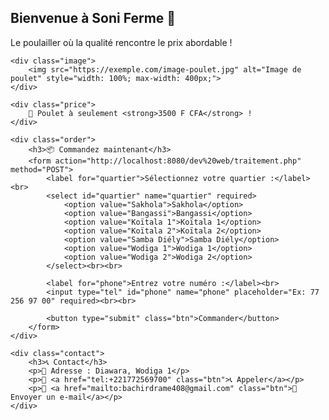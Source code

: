 <div class="container">
    <h2>Bienvenue à Soni Ferme 🐓</h2>
    <p>Le poulailler où la qualité rencontre le prix abordable !</p>
    
    <div class="image">
        <img src="https://exemple.com/image-poulet.jpg" alt="Image de poulet" style="width: 100%; max-width: 400px;">
    </div>

    <div class="price">
        🐓 Poulet à seulement <strong>3500 F CFA</strong> !
    </div>

    <div class="order">
        <h3>📦 Commandez maintenant</h3>
        <form action="http://localhost:8080/dev%20web/traitement.php" method="POST">
            <label for="quartier">Sélectionnez votre quartier :</label><br>
            <select id="quartier" name="quartier" required>
                <option value="Sakhola">Sakhola</option>
                <option value="Bangassi">Bangassi</option>
                <option value="Koïtala 1">Koïtala 1</option>
                <option value="Koïtala 2">Koïtala 2</option>
                <option value="Samba Diély">Samba Diély</option>
                <option value="Wodiga 1">Wodiga 1</option>
                <option value="Wodiga 2">Wodiga 2</option>
            </select><br><br>

            <label for="phone">Entrez votre numéro :</label><br>
            <input type="tel" id="phone" name="phone" placeholder="Ex: 77 256 97 00" required><br><br>

            <button type="submit" class="btn">Commander</button>
        </form>
    </div>

    <div class="contact">
        <h3>📞 Contact</h3>
        <p>📍 Adresse : Diawara, Wodiga 1</p>
        <p>📱 <a href="tel:+221772569700" class="btn">📞 Appeler</a></p>
        <p>📧 <a href="mailto:bachirdrame408@gmail.com" class="btn">📧 Envoyer un e-mail</a></p>
    </div>
</div>

